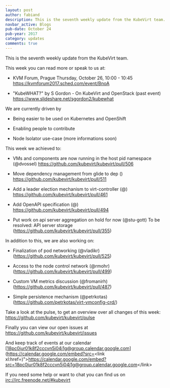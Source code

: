 ```yaml
---
layout: post
author: fabiand
description: This is the seventh weekly update from the KubeVirt team.
navbar_active: Blogs
pub-date: October 24
pub-year: 2017
category: updates
comments: true
---
```


This is the seventh weekly update from the KubeVirt team.

This week you can read more or speak to us at:

-   KVM Forum, Prague Thursday, October 26, 10:00 - 10:45
    <https://kvmforum2017.sched.com/event/BnoA>

-   "KubeWHAT?" by S Gordon - On KubeVirt and OpenStack (past event)
    <https://www.slideshare.net/sgordon2/kubewhat>

<!-- more -->
We are currently driven by

-   Being easier to be used on Kubernetes and OpenShift

-   Enabling people to contribute

-   Node Isolator use-case (more informations soon)

This week we achieved to:

-   VMs and components are now running in the host pid namespace
    (@dvossel) <https://github.com/kubevirt/kubevirt/pull/506>

-   Move dependency management from glide to dep ()
    <https://github.com/kubevirt/kubevirt/pull/511>

-   Add a leader election mechanism to virt-controller (@)
    <https://github.com/kubevirt/kubevirt/pull/461>

-   Add OpenAPI specification (@)
    <https://github.com/kubevirt/kubevirt/pull/494>

-   Put work on api server aggregation on hold for now (@stu-gott) To be
    resolved: API server storage
    (<https://github.com/kubevirt/kubevirt/pull/355>)

In addition to this, we are also working on:

-   Finalization of pod networking (@vladikr)
    (<https://github.com/kubevirt/kubevirt/pull/525>)

-   Access to the node control network (@rmohr)
    (<https://github.com/kubevirt/kubevirt/pull/499>)

-   Custom VM metrics discussion (@fromanirh)
    (<https://github.com/kubevirt/kubevirt/pull/487>)

-   Simple persistence mechanism (@petrkotas)
    (<https://github.com/petrkotas/virt-vmconfig-crd/>)

Take a look at the pulse, to get an overview over all changes of this
week: <https://github.com/kubevirt/kubevirt/pulse>

Finally you can view our open issues at
<https://github.com/kubevirt/kubevirt/issues>

And keep track of events at our calendar
[18pc0jur01k8f2cccvn5j04j1g@group.calendar.google.com](https://calendar.google.com/embed?src=<link xl:href=)"&gt;https://calendar.google.com/embed?src=<18pc0jur01k8f2cccvn5j04j1g@group.calendar.google.com>&lt;/link&gt;

If you need some help or want to chat you can find us on
<irc://irc.freenode.net/#kubevirt>
